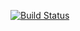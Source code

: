 [![Build Status](https://travis-ci.org/kurtpayne/wordpress-unit-tests.png?branch=master)](https://travis-ci.org/kurtpayne/wordpress-unit-tests)
